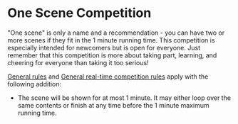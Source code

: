 # One Scene Competition
"One scene" is only a name and a recommendation - you can have two or more scenes if they fit in the 1 minute running time. This competition is especially intended for newcomers but is open for everyone. Just remember that this competition is more about taking part, learning, and cheering for everyone than taking it too serious!

[General rules](./general.md) and [General real-time competition rules](./realtime.md) apply with the following addition:

 * The scene will be shown for at most 1 minute. It may either loop over the same contents or finish at any time before the 1 minute maximum running time.
